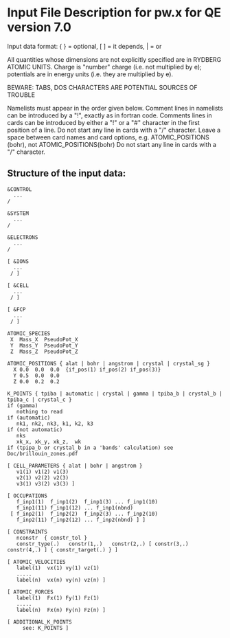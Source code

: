 # Input File Description for pw.x for QE version 7.0

Input data format: { } = optional, [ ] = it depends, | = or

All quantities whose dimensions are not explicitly specified are in
RYDBERG ATOMIC UNITS. Charge is "number" charge (i.e. not multiplied
by e); potentials are in energy units (i.e. they are multiplied by e).

BEWARE: TABS, DOS <CR><LF> CHARACTERS ARE POTENTIAL SOURCES OF TROUBLE

Namelists must appear in the order given below.
Comment lines in namelists can be introduced by a "!", exactly as in
fortran code. Comments lines in cards can be introduced by
either a "!" or a "#" character in the first position of a line.
Do not start any line in cards with a "/" character.
Leave a space between card names and card options, e.g.
ATOMIC_POSITIONS (bohr), not ATOMIC_POSITIONS(bohr)
Do not start any line in cards with a "/" character.

## Structure of the input data:
  
```
&CONTROL
  ...
/

&SYSTEM
  ...
/

&ELECTRONS
  ...
/

[ &IONS
  ...
 / ]

[ &CELL
  ...
 / ]

[ &FCP
  ...
 / ]

ATOMIC_SPECIES
 X  Mass_X  PseudoPot_X
 Y  Mass_Y  PseudoPot_Y
 Z  Mass_Z  PseudoPot_Z

ATOMIC_POSITIONS { alat | bohr | angstrom | crystal | crystal_sg }
  X 0.0  0.0  0.0  {if_pos(1) if_pos(2) if_pos(3)}
  Y 0.5  0.0  0.0
  Z 0.0  0.2  0.2

K_POINTS { tpiba | automatic | crystal | gamma | tpiba_b | crystal_b | tpiba_c | crystal_c }
if (gamma)
   nothing to read
if (automatic)
   nk1, nk2, nk3, k1, k2, k3
if (not automatic)
   nks
   xk_x, xk_y, xk_z,  wk
if (tpipa_b or crystal_b in a 'bands' calculation) see Doc/brillouin_zones.pdf

[ CELL_PARAMETERS { alat | bohr | angstrom }
   v1(1) v1(2) v1(3)
   v2(1) v2(2) v2(3)
   v3(1) v3(2) v3(3) ]

[ OCCUPATIONS
   f_inp1(1)  f_inp1(2)  f_inp1(3) ... f_inp1(10)
   f_inp1(11) f_inp1(12) ... f_inp1(nbnd)
 [ f_inp2(1)  f_inp2(2)  f_inp2(3) ... f_inp2(10)
   f_inp2(11) f_inp2(12) ... f_inp2(nbnd) ] ]

[ CONSTRAINTS
   nconstr  { constr_tol }
   constr_type(.)   constr(1,.)   constr(2,.) [ constr(3,.)   constr(4,.) ] { constr_target(.) } ]

[ ATOMIC_VELOCITIES
   label(1)  vx(1) vy(1) vz(1)
   .....
   label(n)  vx(n) vy(n) vz(n) ]

[ ATOMIC_FORCES
   label(1)  Fx(1) Fy(1) Fz(1)
   .....
   label(n)  Fx(n) Fy(n) Fz(n) ]

[ ADDITIONAL_K_POINTS
     see: K_POINTS ]
```
